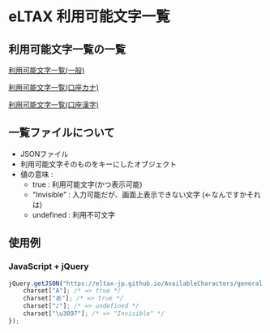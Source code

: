 # eLTAX 利用可能文字一覧

## 利用可能文字一覧の一覧

[利用可能文字一覧(一般)](general.json)

[利用可能文字一覧(口座カナ)](kouza_kana.json)

[利用可能文字一覧(口座漢字)](kouza_kanji.json)

## 一覧ファイルについて

* JSONファイル
* 利用可能文字そのものをキーにしたオブジェクト
* 値の意味 :
  * true : 利用可能文字(かつ表示可能)
  * "Invisible" : 入力可能だが、画面上表示できない文字 (←なんですかそれは)
  * undefined : 利用不可文字

## 使用例

### JavaScript + jQuery

``` javascript
jQuery.getJSON("https://eltax-jp.github.io/AvailableCharacters/general.json", (charset) => {
    charset["A"]; /* => true */
    charset["あ"]; /* => true */
    charset["♪"]; /* => undefined */
    charset["\u3097"]; /* => "Invisible" */
});
```
